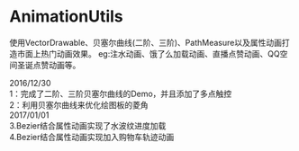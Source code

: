 # AnimationUtils
使用VectorDrawable、贝塞尔曲线(二阶、三阶)、PathMeasure以及属性动画打造市面上热门动画效果。
eg:注水动画、饿了么加载动画、直播点赞动画、QQ空间圣诞点赞动画等。

2016/12/30<br>
      1：完成了二阶、三阶贝塞尔曲线的Demo，并且添加了多点触控<br>
      2：利用贝塞尔曲线来优化绘图板的菱角<br>
2017/01/01<br>
      3.Bezier结合属性动画实现了水波纹进度加载<br>
      4.Bezier结合属性动画实现加入购物车轨迹动画<br>